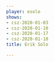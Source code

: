 ```yaml
---
player: esolo
shows:
- csz-2020-01-03
- csz-2020-01-10
- csz-2020-01-17
- csz-2020-01-18
title: Erik Solo

---
```

